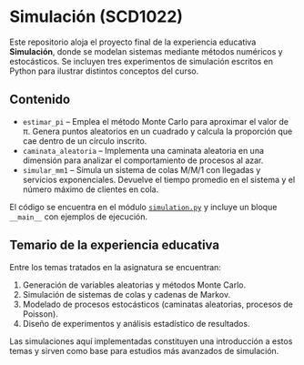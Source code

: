 # Simulación (SCD1022)

Este repositorio aloja el proyecto final de la experiencia educativa
**Simulación**, donde se modelan sistemas mediante métodos numéricos y
estocásticos.  Se incluyen tres experimentos de simulación escritos en
Python para ilustrar distintos conceptos del curso.

## Contenido

* `estimar_pi` – Emplea el método Monte Carlo para aproximar el valor de π.
  Genera puntos aleatorios en un cuadrado y calcula la proporción que cae
  dentro de un círculo inscrito.
* `caminata_aleatoria` – Implementa una caminata aleatoria en una dimensión
  para analizar el comportamiento de procesos al azar.
* `simular_mm1` – Simula un sistema de colas M/M/1 con llegadas y servicios
  exponenciales.  Devuelve el tiempo promedio en el sistema y el número
  máximo de clientes en cola.

El código se encuentra en el módulo [`simulation.py`](simulation.py) y
incluye un bloque `__main__` con ejemplos de ejecución.

## Temario de la experiencia educativa

Entre los temas tratados en la asignatura se encuentran:

1. Generación de variables aleatorias y métodos Monte Carlo.
2. Simulación de sistemas de colas y cadenas de Markov.
3. Modelado de procesos estocásticos (caminatas aleatorias, procesos de Poisson).
4. Diseño de experimentos y análisis estadístico de resultados.

Las simulaciones aquí implementadas constituyen una introducción a estos
temas y sirven como base para estudios más avanzados de simulación.
